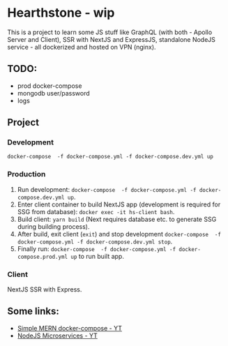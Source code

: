 # Hearthstone - wip

This is a project to learn some JS stuff like GraphQL (with both - Apollo Server and Client), SSR with NextJS and ExpressJS, standalone NodeJS service - all dockerized and hosted on VPN (nginx).

## TODO:
- prod docker-compose
- mongodb user/password
- logs

## Project

### Development

`docker-compose  -f docker-compose.yml -f docker-compose.dev.yml up`

### Production

 1. Run development: `docker-compose  -f docker-compose.yml -f docker-compose.dev.yml up`.
 2. Enter client container to build NextJS app (development is required for SSG from database): `docker exec -it hs-client bash`.
 3. Build client: `yarn build` (Next requires database etc. to generate SSG during building process).
 4. After build, exit client (`exit`) and stop development `docker-compose  -f docker-compose.yml -f docker-compose.dev.yml stop`.
5. Finally run: `docker-compose  -f docker-compose.yml -f docker-compose.prod.yml up` to run built app.

### Client

NextJS SSR with Express.

## Some links:
* [Simple MERN docker-compose - YT](https://www.youtube.com/watch?v=0B2raYYH2fE&ab_channel=DevOpsDirective)
* [NodeJS Microservices - YT](https://www.youtube.com/watch?v=EsCfPxjmnjo&ab_channel=FredrikChristenson)
